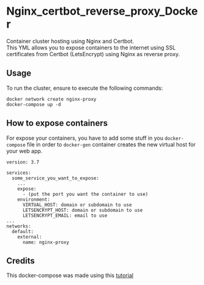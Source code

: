 # Nginx_certbot_reverse_proxy_Docker
Container cluster hosting using Nginx and Certbot.<br>
This YML allows you to expose containers to the internet using SSL certificates from Certbot (LetsEncrypt) using Nginx as reverse proxy.

## Usage
To run the cluster, ensure to execute the following commands:<br>
```
docker network create nginx-proxy
docker-compose up -d
```

## How to expose containers
For expose your containers, you have to add some stuff in you `docker-compose` file in order to `docker-gen` container creates the new virtual host for your web app.<br>

```
version: 3.7

services:
  some_service_you_want_to_expose:
    ...
    expose:
      - (put the port you want the container to use)
    environment:
      VIRTUAL_HOST: domain or subdomain to use
      LETSENCRYPT_HOST: domain or subdomain to use
      LETSENCRYPT_EMAIL: email to use
...
networks:
  default:
    external:
      name: nginx-proxy 
```

## Credits
This docker-compose was made using this [tutorial](https://blog.ssdnodes.com/blog/host-multiple-ssl-websites-docker-nginx/)
